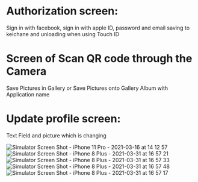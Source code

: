 
# Authorization screen: 
Sign in with facebook, sign in with apple ID, password and email saving to keichane and unloading when using Touch ID
# Screen of Scan QR code  through the Camera 
Save Pictures in Gallery or Save Pictures onto Gallery Album with Application name
# Update profile screen:
Text Field and picture which is changing


![Simulator Screen Shot - iPhone 11 Pro - 2021-03-16 at 14 12 57](https://user-images.githubusercontent.com/79657121/113157903-f53fdf00-9243-11eb-8e5f-ccd29fdc5678.png)
![Simulator Screen Shot - iPhone 8 Plus - 2021-03-31 at 16 57 21](https://user-images.githubusercontent.com/79657121/113157914-f83acf80-9243-11eb-9d59-ae4d17b64ec7.png)
![Simulator Screen Shot - iPhone 8 Plus - 2021-03-31 at 16 57 33](https://user-images.githubusercontent.com/79657121/113157917-f96bfc80-9243-11eb-91e3-6a5f2182088b.png)
![Simulator Screen Shot - iPhone 8 Plus - 2021-03-31 at 16 57 48](https://user-images.githubusercontent.com/79657121/113157919-fa049300-9243-11eb-9ba2-46b69f7c1f3f.png)
![Simulator Screen Shot - iPhone 8 Plus - 2021-03-31 at 16 57 17](https://user-images.githubusercontent.com/79657121/113157924-fa9d2980-9243-11eb-94d8-5325bcf5090e.png)

